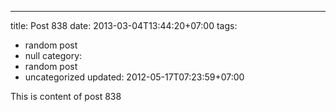 ---
title: Post 838
date: 2013-03-04T13:44:20+07:00
tags:
  - random post
  - null
category:
  - random post
  - uncategorized
updated: 2012-05-17T07:23:59+07:00

This is content of post 838